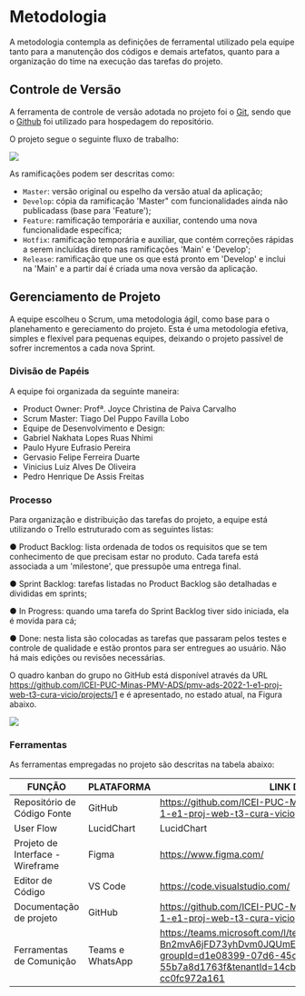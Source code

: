 
# Metodologia

A  metodologia  contempla  as  definições  de  ferramental  utilizado  pela  equipe  tanto  para  a manutenção dos códigos e demais artefatos, quanto para a organização do time na execução das tarefas do projeto.

## Controle de Versão

A ferramenta de controle de versão adotada no projeto foi o
[Git](https://git-scm.com/), sendo que o [Github](https://github.com)
foi utilizado para hospedagem do repositório.

O projeto segue o seguinte fluxo de trabalho:

<Img src="https://user-images.githubusercontent.com/59934631/164794368-739291c2-9ffa-4d38-ae37-640a3dc633b8.png">

As ramificações podem ser descritas como:

- `Master`: versão original ou espelho da versão atual da aplicação;
- `Develop`: cópia da ramificação 'Master" com funcionalidades ainda não publicadass (base para 'Feature');
- `Feature`: ramificação temporária e auxiliar, contendo uma nova funcionalidade específica;
- `Hotfix`: ramificação temporária e auxiliar, que contém correções rápidas a serem incluídas direto nas  ramificações 'Main' e 'Develop';
- `Release`: ramificação que une os que está pronto em 'Develop' e inclui na 'Main' e a partir daí é criada uma nova versão da aplicação.

## Gerenciamento de Projeto

A equipe escolheu o Scrum, uma metodologia ágil, como base para o planehamento e gereciamento do projeto. Esta é uma metodologia efetiva, simples e flexível para pequenas equipes, deixando o projeto passível de sofrer incrementos a cada nova Sprint.

### Divisão de Papéis

A equipe foi organizada da seguinte maneira:

- Product Owner: Profª. Joyce Christina de Paiva Carvalho 
- Scrum Master: Tiago Del Puppo Favilla Lobo
- Equipe de Desenvolvimento e Design:
 - Gabriel Nakhata Lopes Ruas Nhimi
 - Paulo Hyure Eufrasio Pereira
 - Gervasio Felipe Ferreira Duarte
 - Vinicius Luiz Alves De Oliveira
 - Pedro Henrique De Assis Freitas

### Processo

Para  organização  e  distribuição  das  tarefas  do  projeto,  a  equipe  está  utilizando  o  Trello estruturado com as seguintes listas:

● Product Backlog:  lista ordenada de todos os requisitos que se tem conhecimento de que precisam estar no produto. Cada tarefa está associada a um 'milestone', que pressupõe uma entrega final.

● Sprint Backlog:  tarefas listadas no Product Backlog são detalhadas e divididas em sprints;

● In Progress: quando uma tarefa do Sprint Backlog tiver sido iniciada, ela é movida para cá;

● Done: nesta lista são colocadas as tarefas que passaram pelos testes e controle de qualidade  e  estão  prontos  para  ser  entregues  ao  usuário.  Não  há  mais  edições  ou revisões necessárias.

O quadro kanban do grupo no GitHub está disponível através da URL 
https://github.com/ICEI-PUC-Minas-PMV-ADS/pmv-ads-2022-1-e1-proj-web-t3-cura-vicio/projects/1 e é apresentado, no estado atual, na Figura abaixo.

<Img src="https://user-images.githubusercontent.com/59934631/164791742-d41a6102-a59c-4698-af45-c5f41016ff15.PNG">

### Ferramentas

As ferramentas empregadas no projeto são descritas na tabela abaixo:

|FUNÇÃO| PLATAFORMA |LINK DE ACESSO|
|--------------------|------------------------------------|----------------------------------------|
|Repositório de Código Fonte|GitHub|https://github.com/ICEI-PUC-Minas-PMV-ADS/pmv-ads-2022-1-e1-proj-web-t3-cura-vicio|
|User Flow|LucidChart|LucidChart|https://www.lucidchart.com/|
|Projeto de Interface - Wireframe|Figma|https://www.figma.com/|
|Editor de Código|VS Code|https://code.visualstudio.com/|
|Documentação de projeto|GitHub|https://github.com/ICEI-PUC-Minas-PMV-ADS/pmv-ads-2022-1-e1-proj-web-t3-cura-vicio|
|Ferramentas de Comunição|Teams e WhatsApp|https://teams.microsoft.com/l/team/19%3aNfxX3vLhDj2FZTHnJ-Bn2mvA6jFD73yhDvm0JQUmEJc1%40thread.tacv2/conversations?groupId=d1e08399-07d6-45c6-a10b-55b7a8d1763f&tenantId=14cbd5a7-ec94-46ba-b314-cc0fc972a161|
